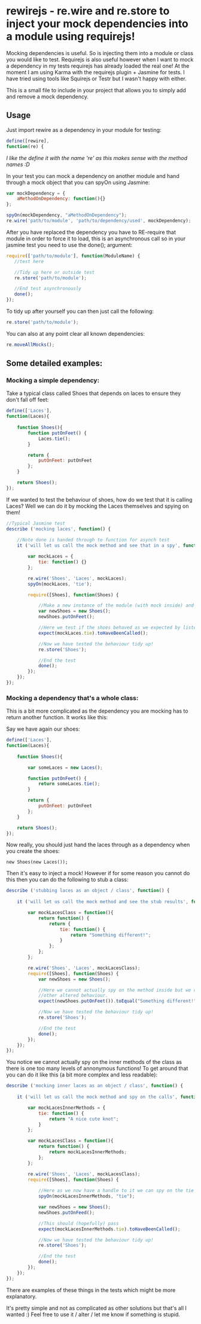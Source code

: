 # rewirejs - re.wire and re.store to inject your mock dependencies into a module using requirejs!

Mocking dependencies is useful. So is injecting them into a module or class you would like to test.
Requirejs is also useful however when I want to mock a dependency in my tests requirejs has already loaded the real one! At the moment I am using Karma with the requirejs plugin + Jasmine for tests. I have tried using tools like Squirejs or Testr but I wasn't happy with either. 

This is a small file to include in your project that allows you to simply add and remove a mock dependency. 

## Usage

Just import rewire as a dependency in your module for testing:

```javascript
define([rewire],
function(re) {
```

*I like the define it with the name 're' as this makes sense with the method names :D*

In your test you can mock a dependency on another module and hand through a mock object that you can spyOn using Jasmine: 

```javascript
var mockDependency = {
    aMethodOnDependency: function(){}
};

spyOn(mockDependency, "aMethodOnDependency");
re.wire('path/to/module', 'path/to/dependency/used', mockDependency);
```

After you have replaced the dependency you have to RE-require that module in order to force it to load, this is an asynchronous call so in your jasmine test you need to use the done(); argument:

```javascript
require(['path/to/module'], function(ModuleName) {
   //test here

   //Tidy up here or outside test
   re.store('path/to/module');

   //End test asynchronously
   done();
});
```

To tidy up after yourself you can then just call the following:

```javascript
re.store('path/to/module');
```

You can also at any point clear all known dependencies:

```javascript
re.moveAllMocks();
```

## Some detailed examples:

### Mocking a simple dependency:

Take a typical class called Shoes that depends on laces to ensure they don't fall off feet:

```javascript
define(['Laces'],
function(Laces){
    
    function Shoes(){
        function putOnFeet() {
            Laces.tie();
        }

        return {
            putOnFeet: putOnFeet
        };
    }

    return Shoes();
});

```

If we wanted to test the behaviour of shoes, how do we test that it is calling Laces? Well we can do it by mocking the Laces themselves and spying on them!

```javascript
//Typical Jasmine test
describe ('mocking laces', function() {
   
    //Note done is handed through to function for asynch test
    it ('will let us call the mock method and see that in a spy', function(done) {

        var mockLaces = {
            tie: function() {}
        };

        re.wire('Shoes', 'Laces', mockLaces);
        spyOn(mockLaces, 'tie');

        require([Shoes], function(Shoes) {

            //Make a new instance of the module (with mock inside) and cause the behaviour to occur
            var newShoes = new Shoes();
            newShoes.putOnFeet();

            //Here we test if the shoes behaved as we expected by listening to the mock!
            expect(mockLaces.tie).toHaveBeenCalled();

            //Now we have tested the behaviour tidy up!
            re.store('Shoes');

            //End the test
            done();
        });
    });
});
```

### Mocking a dependency that's a whole class:

This is a bit more complicated as the dependency you are mocking has to return another function. It works like this:

Say we have again our shoes:
```javascript
define(['Laces'],
function(Laces){
    
    function Shoes(){

        var someLaces = new Laces();

        function putOnFeet() {
            return someLaces.tie();
        }

        return {
            putOnFeet: putOnFeet
        };
    }

    return Shoes();
});

```

Now really, you should just hand the laces through as a dependency when you create the shoes:
```
new Shoes(new Laces());
```

Then it's easy to inject a mock! However if for some reason you cannot do this then you can do the following to stub a class:

```javascript
describe ('stubbing laces as an object / class', function() {
   
    it ('will let us call the mock method and see the stub results', function(done) {

        var mockLacesClass = function(){
            return function() {
                return {
                    tie: function() {
                        return "Something different!";
                    }
                };
            };
        };

        re.wire('Shoes', 'Laces', mockLacesClass);
        require([Shoes], function(Shoes) {
            var newShoes = new Shoes();

            //Here we cannot actually spy on the method inside but we can look for 
            //other altered behaviour.
            expect(newShoes.putOnFeet()).toEqual("Something different!");

            //Now we have tested the behaviour tidy up!
            re.store('Shoes');

            //End the test
            done();
        });
    });
});
```

You notice we cannot actually spy on the inner methods of the class as there is one too many levels of annonymous functions!
To get around that you can do it like this (a bit more complex and less readable):

```javascript
describe ('mocking inner laces as an object / class', function() {
   
    it ('will let us call the mock method and spy on the calls', function(done) {

        var mockLacesInnerMethods = {
            tie: function() {
                return "A nice cute knot";
            }
        };

        var mockLacesClass = function(){
            return function() {
                return mockLacesInnerMethods;
            };
        };

        re.wire('Shoes', 'Laces', mockLacesClass);
        require([Shoes], function(Shoes) {
            
            //Here as we now have a handle to it we can spy on the tie method:
            spyOn(mockLacesInnerMethods, "tie");

            var newShoes = new Shoes();
            newShoes.putOnFeed();

            //This should (hopefully) pass
            expect(mockLacesInnerMethods.tie).toHaveBeenCalled();

            //Now we have tested the behaviour tidy up!
            re.store('Shoes');

            //End the test
            done();
        });
    });
});
```

There are examples of these things in the tests which might be more explanatory.

It's pretty simple and not as complicated as other solutions but that's all I wanted :) Feel free to use it / alter / let me know if something is stupid.
